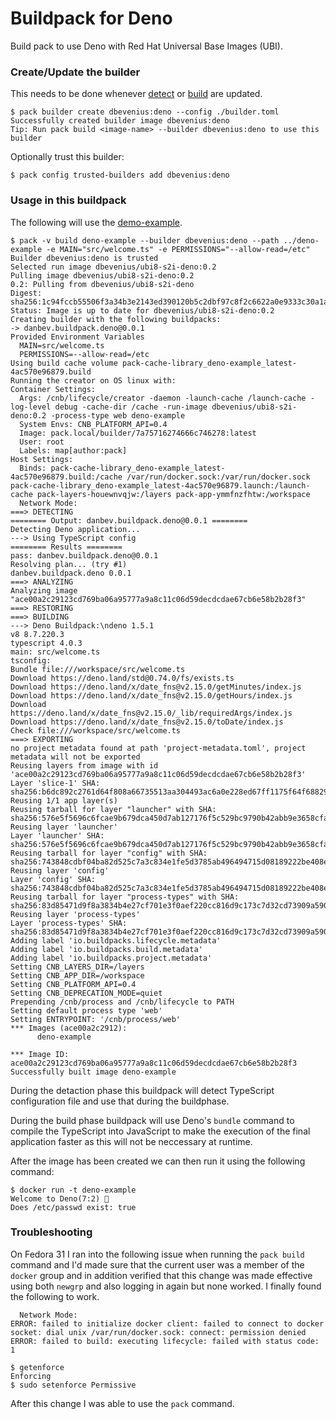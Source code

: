 # Buildpack for Deno

Build pack to use Deno with Red Hat Universal Base Images (UBI).


### Create/Update the builder

This needs to be done whenever [detect](./bin/detect) or [build](./bin/build)
are updated.

```console
$ pack builder create dbevenius:deno --config ./builder.toml
Successfully created builder image dbevenius:deno
Tip: Run pack build <image-name> --builder dbevenius:deno to use this builder
```

Optionally trust this builder:
```
$ pack config trusted-builders add dbevenius:deno
```

### Usage in this buildpack

The following will use the [demo-example](https://github.com/danbev/deno-example).

```console
$ pack -v build deno-example --builder dbevenius:deno --path ../deno-example -e MAIN="src/welcome.ts" -e PERMISSIONS="--allow-read=/etc"
Builder dbevenius:deno is trusted
Selected run image dbevenius/ubi8-s2i-deno:0.2
Pulling image dbevenius/ubi8-s2i-deno:0.2
0.2: Pulling from dbevenius/ubi8-s2i-deno
Digest: sha256:1c94fccb55506f3a34b3e2143ed390120b5c2dbf97c8f2c6622a0e9333c30a1a
Status: Image is up to date for dbevenius/ubi8-s2i-deno:0.2
Creating builder with the following buildpacks:
-> danbev.buildpack.deno@0.0.1
Provided Environment Variables
  MAIN=src/welcome.ts
  PERMISSIONS=--allow-read=/etc
Using build cache volume pack-cache-library_deno-example_latest-4ac570e96879.build
Running the creator on OS linux with:
Container Settings:
  Args: /cnb/lifecycle/creator -daemon -launch-cache /launch-cache -log-level debug -cache-dir /cache -run-image dbevenius/ubi8-s2i-deno:0.2 -process-type web deno-example
  System Envs: CNB_PLATFORM_API=0.4
  Image: pack.local/builder/7a75716274666c746278:latest
  User: root
  Labels: map[author:pack]
Host Settings:
  Binds: pack-cache-library_deno-example_latest-4ac570e96879.build:/cache /var/run/docker.sock:/var/run/docker.sock pack-cache-library_deno-example_latest-4ac570e96879.launch:/launch-cache pack-layers-houewnvqjw:/layers pack-app-ymmfnzfhtw:/workspace
  Network Mode: 
===> DETECTING
======== Output: danbev.buildpack.deno@0.0.1 ========
Detecting Deno application...
---> Using TypeScript config 
======== Results ========
pass: danbev.buildpack.deno@0.0.1
Resolving plan... (try #1)
danbev.buildpack.deno 0.0.1
===> ANALYZING
Analyzing image "ace00a2c29123cd769ba06a95777a9a8c11c06d59decdcdae67cb6e58b2b28f3"
===> RESTORING
===> BUILDING
---> Deno Buildpack:\ndeno 1.5.1
v8 8.7.220.3
typescript 4.0.3
main: src/welcome.ts
tsconfig: 
Bundle file:///workspace/src/welcome.ts
Download https://deno.land/std@0.74.0/fs/exists.ts
Download https://deno.land/x/date_fns@v2.15.0/getMinutes/index.js
Download https://deno.land/x/date_fns@v2.15.0/getHours/index.js
Download https://deno.land/x/date_fns@v2.15.0/_lib/requiredArgs/index.js
Download https://deno.land/x/date_fns@v2.15.0/toDate/index.js
Check file:///workspace/src/welcome.ts
===> EXPORTING
no project metadata found at path 'project-metadata.toml', project metadata will not be exported
Reusing layers from image with id 'ace00a2c29123cd769ba06a95777a9a8c11c06d59decdcdae67cb6e58b2b28f3'
Layer 'slice-1' SHA: sha256:b6dc892c2761d64f808a66735513aa304493ac6a0e228ed67ff1175f64f68829
Reusing 1/1 app layer(s)
Reusing tarball for layer "launcher" with SHA: sha256:576e5f5696c6fcae9b679dca450d7ab127176f5c529bc9790b42abb9e3658cfa
Reusing layer 'launcher'
Layer 'launcher' SHA: sha256:576e5f5696c6fcae9b679dca450d7ab127176f5c529bc9790b42abb9e3658cfa
Reusing tarball for layer "config" with SHA: sha256:743848cdbf04ba82d525c7a3c834e1fe5d3785ab496494715d08189222be408e
Reusing layer 'config'
Layer 'config' SHA: sha256:743848cdbf04ba82d525c7a3c834e1fe5d3785ab496494715d08189222be408e
Reusing tarball for layer "process-types" with SHA: sha256:83d85471d9f8a3834b4e27cf701e3f0aef220cc816d9c173c7d32cd73909a590
Reusing layer 'process-types'
Layer 'process-types' SHA: sha256:83d85471d9f8a3834b4e27cf701e3f0aef220cc816d9c173c7d32cd73909a590
Adding label 'io.buildpacks.lifecycle.metadata'
Adding label 'io.buildpacks.build.metadata'
Adding label 'io.buildpacks.project.metadata'
Setting CNB_LAYERS_DIR=/layers
Setting CNB_APP_DIR=/workspace
Setting CNB_PLATFORM_API=0.4
Setting CNB_DEPRECATION_MODE=quiet
Prepending /cnb/process and /cnb/lifecycle to PATH
Setting default process type 'web'
Setting ENTRYPOINT: '/cnb/process/web'
*** Images (ace00a2c2912):
      deno-example

*** Image ID: ace00a2c29123cd769ba06a95777a9a8c11c06d59decdcdae67cb6e58b2b28f3
Successfully built image deno-example
```
During the detaction phase this buildpack will detect TypeScript configuration
file and use that during the buildphase.

During the build phase buildpack will use Deno's `bundle` command to compile the
TypeScript into JavaScript to make the execution of the final application faster
as this will not be neccessary at runtime.

After the image has been created we can then run it using the following command:
```console
$ docker run -t deno-example
Welcome to Deno(7:2) 🦕
Does /etc/passwd exist: true
```

### Troubleshooting
On Fedora 31 I ran into the following issue when running the `pack build` command
and I'd made sure that the current user was a member of the `docker` group and
in addition verified that this change was made effective using both `newgrp` and
also logging in again but none worked. I finally found the following to work.
```console
  Network Mode: 
ERROR: failed to initialize docker client: failed to connect to docker socket: dial unix /var/run/docker.sock: connect: permission denied
ERROR: failed to build: executing lifecycle: failed with status code: 1
```
```console
$ getenforce
Enforcing
$ sudo setenforce Permissive
```
After this change I was able to use the `pack` command.
